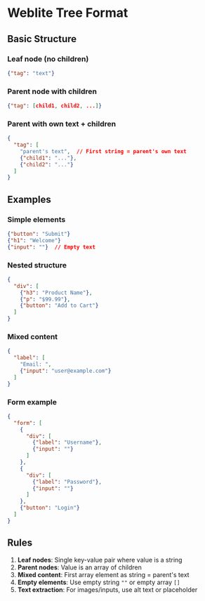 # Weblite Tree Format

## Basic Structure

### Leaf node (no children)
```json
{"tag": "text"}
```

### Parent node with children
```json
{"tag": [child1, child2, ...]}
```

### Parent with own text + children
```json
{
  "tag": [
    "parent's text",  // First string = parent's own text
    {"child1": "..."},
    {"child2": "..."}
  ]
}
```

## Examples

### Simple elements
```json
{"button": "Submit"}
{"h1": "Welcome"}
{"input": ""}  // Empty text
```

### Nested structure
```json
{
  "div": [
    {"h3": "Product Name"},
    {"p": "$99.99"},
    {"button": "Add to Cart"}
  ]
}
```

### Mixed content
```json
{
  "label": [
    "Email: ",
    {"input": "user@example.com"}
  ]
}
```

### Form example
```json
{
  "form": [
    {
      "div": [
        {"label": "Username"},
        {"input": ""}
      ]
    },
    {
      "div": [
        {"label": "Password"},
        {"input": ""}
      ]
    },
    {"button": "Login"}
  ]
}
```

## Rules

1. **Leaf nodes**: Single key-value pair where value is a string
2. **Parent nodes**: Value is an array of children
3. **Mixed content**: First array element as string = parent's text
4. **Empty elements**: Use empty string `""` or empty array `[]`
5. **Text extraction**: For images/inputs, use alt text or placeholder